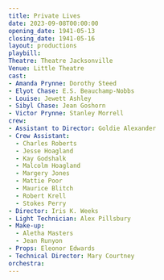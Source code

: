 ```yaml
---
title: Private Lives
date: 2023-09-08T00:00:00
opening_date: 1941-05-13
closing_date: 1941-05-16
layout: productions
playbill:
Theatre: Theatre Jacksonville
Venue: Little Theatre
cast:
- Amanda Prynne: Dorothy Steed
- Elyot Chase: E.S. Beauchamp-Nobbs
- Louise: Jewett Ashley
- Sibyl Chase: Jean Goshorn
- Victor Prynne: Stanley Morrell
crew:
- Assistant to Director: Goldie Alexander
- Crew Assistant:
  - Charles Roberts
  - Jesse Hoagland
  - Kay Godshalk
  - Malcolm Hoagland
  - Margery Jones
  - Mattie Poor
  - Maurice Blitch
  - Robert Krell
  - Stokes Perry
- Director: Iris K. Weeks
- Light Technician: Alex Pillsbury
- Make-up:
  - Aletha Masters
  - Jean Runyon
- Props: Eleonor Edwards
- Technical Director: Mary Courtney
orchestra:
---
```


